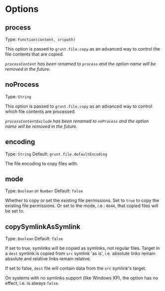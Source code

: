 # Options

## process
Type: `Function(content, srcpath)`

This option is passed to `grunt.file.copy` as an advanced way to control the file contents that are copied.

*`processContent` has been renamed to `process` and the option name will be removed in the future.*

## noProcess
Type: `String`

This option is passed to `grunt.file.copy` as an advanced way to control which file contents are processed.

*`processContentExclude` has been renamed to `noProcess` and the option name will be removed in the future.*

## encoding
Type: `String`
Default: `grunt.file.defaultEncoding`

The file encoding to copy files with.

## mode
Type: `Boolean` or `Number`
Default: `false`

Whether to copy or set the existing file permissions. Set to `true` to copy the existing file permissions. Or set to the mode, i.e.: `0644`, that copied files will be set to.

## copySymlinkAsSymlink
Type: `Boolean`
Default: `false`

If set to true, symlinks will be copied as symlinks, not regular files. Target in a `dest` symlink is copied from `src` symlink 'as is', i.e. absolute links remain absolute and relative links remain relative.

If set to false, `dest` file will contain data from the `src` symlink's target.

On systems with no symlinks support (like Windows XP), the option has no effect, i.e. is always `false`.